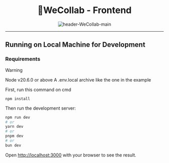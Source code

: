 <h1 align="center">🎩WeCollab - Frontend</h1>
   <p align="center">
   <image alt="header-WeCollab-main" src="https://i.imgur.com/RXakrvx.png"/>   
   </p>
<hr>    
      
## Running on Local Machine for Development

### Requirements
> [!WARNING]
> Node v20.6.0 or above
> A .env.local archive like the one in the example


First, run this command on cmd
```
npm install
```
Then run the development server:
```bash
npm run dev
# or
yarn dev
# or
pnpm dev
# or
bun dev
```

Open [http://localhost:3000](http://localhost:3000) with your browser to see the result.
